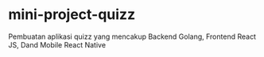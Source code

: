 # mini-project-quizz
Pembuatan aplikasi quizz yang mencakup Backend Golang, Frontend React JS,  Dand Mobile React Native
